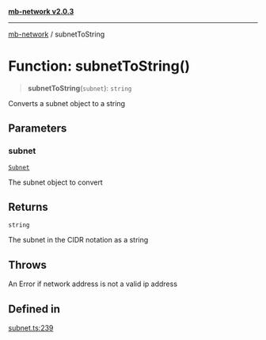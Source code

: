 [**mb-network v2.0.3**](../README.md)

***

[mb-network](../README.md) / subnetToString

# Function: subnetToString()

> **subnetToString**(`subnet`): `string`

Converts a subnet object to a string

## Parameters

### subnet

[`Subnet`](../interfaces/Subnet.md)

The subnet object to convert

## Returns

`string`

The subnet in the CIDR notation as a string

## Throws

An Error if network address is not a valid ip address

## Defined in

[subnet.ts:239](https://github.com/mbachmann97/mb-network/blob/ec859bc9fa23945f71168926642866140fd255b1/src/subnet.ts#L239)
